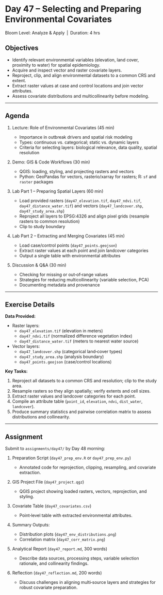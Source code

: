 # **Day 47 – Selecting and Preparing Environmental Covariates**
  
Bloom Level: Analyze & Apply | Duration: 4 hrs  

## Objectives  

- Identify relevant environmental variables (elevation, land cover, proximity to water) for spatial epidemiology.  
- Acquire and inspect vector and raster covariate layers.  
- Reproject, clip, and align environmental datasets to a common CRS and extent.  
- Extract raster values at case and control locations and join vector attributes.  
- Assess covariate distributions and multicollinearity before modeling.  

---

## Agenda  

1. Lecture: Role of Environmental Covariates (45 min)  
   - Importance in outbreak drivers and spatial risk modeling  
   - Types: continuous vs. categorical; static vs. dynamic layers  
   - Criteria for selecting layers: biological relevance, data quality, spatial resolution  

2. Demo: GIS & Code Workflows (30 min)  
   - QGIS: loading, styling, and projecting rasters and vectors  
   - Python: GeoPandas for vectors, rasterio/xarray for rasters; R: `sf` and `raster` packages  

3. Lab Part 1 – Preparing Spatial Layers (60 min)  
   - Load provided rasters (`day47_elevation.tif`, `day47_ndvi.tif`, `day47_distance_water.tif`) and vectors (`day47_landcover.shp`, `day47_study_area.shp`)  
   - Reproject all layers to EPSG:4326 and align pixel grids (resample rasters to common resolution)  
   - Clip to study boundary  

4. Lab Part 2 – Extracting and Merging Covariates (45 min)  
   - Load case/control points (`day47_points.geojson`)  
   - Extract raster values at each point and join landcover categories  
   - Output a single table with environmental attributes  

5. Discussion & Q&A (30 min)  
   - Checking for missing or out‐of‐range values  
   - Strategies for reducing multicollinearity (variable selection, PCA)  
   - Documenting metadata and provenance  

---

## Exercise Details  

**Data Provided:**  
- Raster layers:  
  - `day47_elevation.tif` (elevation in meters)  
  - `day47_ndvi.tif` (normalized difference vegetation index)  
  - `day47_distance_water.tif` (meters to nearest water source)  
- Vector layers:  
  - `day47_landcover.shp` (categorical land‐cover types)  
  - `day47_study_area.shp` (analysis boundary)  
  - `day47_points.geojson` (case/control locations)  

**Key Tasks:**  
1. Reproject all datasets to a common CRS and resolution; clip to the study area.  
2. Resample rasters so they align spatially; verify extents and cell sizes.  
3. Extract raster values and landcover categories for each point.  
4. Compile an attribute table (`point_id`, `elevation`, `ndvi`, `dist_water`, `landcover`).  
5. Produce summary statistics and pairwise correlation matrix to assess distributions and collinearity.  

---

## Assignment  

Submit to `assignments/day47/` by Day 48 morning:  

1. Preparation Script (`day47_prep_env.R` or `day47_prep_env.py`)  
   - Annotated code for reprojection, clipping, resampling, and covariate extraction.  

2. GIS Project File (`day47_project.qgz`)  
   - QGIS project showing loaded rasters, vectors, reprojection, and styling.  

3. Covariate Table (`day47_covariates.csv`)  
   - Point‐level table with extracted environmental attributes.  

4. Summary Outputs:  
   - Distribution plots (`day47_env_distributions.png`)  
   - Correlation matrix (`day47_corr_matrix.png`)  

5. Analytical Report (`day47_report.md`, 300 words)  
   - Describe data sources, processing steps, variable selection rationale, and collinearity findings.  

6. Reflection (`day47_reflection.md`, 200 words)  
   - Discuss challenges in aligning multi‐source layers and strategies for robust covariate preparation.
